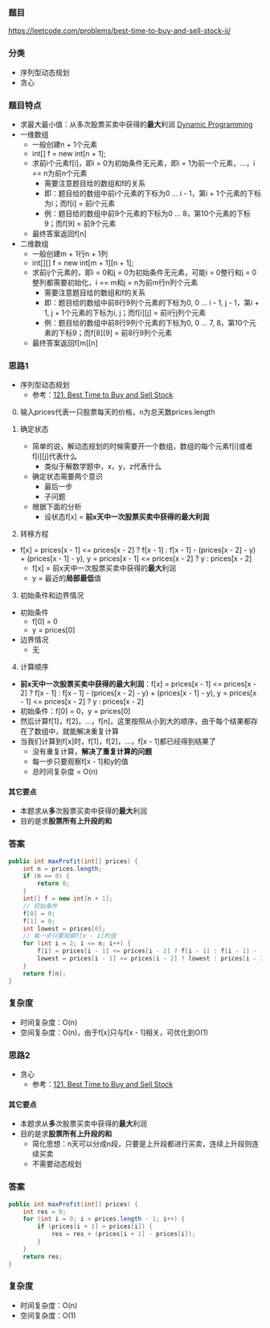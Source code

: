 ### 题目
https://leetcode.com/problems/best-time-to-buy-and-sell-stock-ii/

### 分类
* 序列型动态规划
* 贪心

### 题目特点
* 求最大最小值：从多次股票买卖中获得的**最大**利润 [Dynamic Programming](https://github.com/HolmesJJ/CS2040S-Data-Structures-and-Algorithms/wiki/Dynamic-Programming)
* 一维数组
    * 一般创建n + 1个元素
    * int[] f = new int[n + 1];
    * 求前i个元素f[i]，即i = 0为初始条件无元素，即i = 1为前一个元素，...，i == n为前n个元素
        * 需要注意题目给的数组和f的关系
        * 即：题目给的数组中前i个元素的下标为0 ... i - 1，第i + 1个元素的下标为i；而f[i] = 前i个元素
        * 例：题目给的数组中前9个元素的下标为0 ... 8，第10个元素的下标9；而f[9] = 前9个元素
    * 最终答案返回f[n]
* 二维数组
    * 一般创建m + 1行n + 1列
    * int[][] f = new int[m + 1][n + 1];
    * 求前ij个元素的，即i = 0和j = 0为初始条件无元素，可能i = 0整行和j = 0整列都需要初始化，i == m和j = n为前m行n列个元素
        * 需要注意题目给的数组和f的关系
        * 即：题目给的数组中前8行9列个元素的下标为0, 0 ... i - 1, j - 1，第i + 1, j + 1个元素的下标为i, j；而f[i][j] = 前i行j列个元素
        * 例：题目给的数组中前8行9列个元素的下标为0, 0 ... 7, 8，第10个元素的下标9；而f[8][9] = 前8行9列个元素
    * 最终答案返回f[m][n]

### 思路1
* 序列型动态规划
    * 参考：[121. Best Time to Buy and Sell Stock](121.%20Best%20Time%20to%20Buy%20and%20Sell%20Stock.md)

0. 输入prices代表一只股票每天的价格，n为总天数prices.length

1. 确定状态
    * 简单的说，解动态规划的时候需要开一个数组，数组的每个元素f[i]或者f[i][j]代表什么
        * 类似于解数学题中，x，y，z代表什么  
    * 确定状态需要两个意识
        * 最后一步
        * 子问题
    * 根据下面的分析
        * 设状态f[x] = **前x天中一次股票买卖中获得的最大利润**

2. 转移方程
* f[x] = prices[x - 1] <= prices[x - 2] ? f[x - 1] : f[x - 1] - (prices[x - 2] - y) + (prices[x - 1] - y), y = prices[x - 1] <= prices[x - 2] ? y : prices[x - 2]
    * f[x] = 前x天中一次股票买卖中获得的**最大**利润
    * y = 最近的**局部最低**值

3. 初始条件和边界情况
* 初始条件
    * f[0] = 0
    * y = prices[0]
* 边界情况
    * 无

4. 计算顺序
* **前x天中一次股票买卖中获得的最大利润**：f[x] = prices[x - 1] <= prices[x - 2] ? f[x - 1] : f[x - 1] - (prices[x - 2] - y) + (prices[x - 1] - y), y = prices[x - 1] <= prices[x - 2] ? y : prices[x - 2]
* 初始条件：f[0] = 0，y = prices[0]
* 然后计算f[1]，f[2]，...，f[n]，这里按照从小到大的顺序，由于每个结果都存在了数组中，就能解决重复计算
* 当我们计算到f[x]时，f[1]，f[2]，...，f[x - 1]都已经得到结果了
    * 没有重复计算，**解决了重复计算的问题**
    * 每一步只要观察f[x - 1]和y的值
    * 总时间复杂度 = O(n)

#### 其它要点
* 本题求从**多**次股票买卖中获得的**最大**利润
* 目的是求**股票所有上升段的和**

### 答案
```java
public int maxProfit(int[] prices) {
    int n = prices.length;
    if (n == 0) {
        return 0;
    }
    int[] f = new int[n + 1];
    // 初始条件
    f[0] = 0;
    f[1] = 0;
    int lowest = prices[0];
    // 每一步只要观察f[x - 1]的值
    for (int i = 2; i <= n; i++) {
        f[i] = prices[i - 1] <= prices[i - 2] ? f[i - 1] : f[i - 1] - (prices[i - 2] - lowest) + (prices[i - 1] - lowest);
        lowest = prices[i - 1] <= prices[i - 2] ? lowest : prices[i - 2];
    }
    return f[n];
}
```

### 复杂度
* 时间复杂度：O(n)
* 空间复杂度：O(n)，由于f[x]只与f[x - 1]相关，可优化到O(1)

### 思路2
* 贪心
    * 参考：[121. Best Time to Buy and Sell Stock](121.%20Best%20Time%20to%20Buy%20and%20Sell%20Stock.md)

#### 其它要点
* 本题求从**多**次股票买卖中获得的**最大**利润
* 目的是求**股票所有上升段的和**
    * 简化思想：n天可以分成n段，只要是上升段都进行买卖，连续上升段则连续买卖
    * 不需要动态规划

### 答案
```java
public int maxProfit(int[] prices) {
    int res = 0;
    for (int i = 0; i < prices.length - 1; i++) {
        if (prices[i + 1] > prices[i]) {
            res = res + (prices[i + 1] - prices[i]);
        }
    }
    return res;
}
```

### 复杂度
* 时间复杂度：O(n)
* 空间复杂度：O(1)
